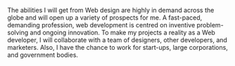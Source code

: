 The abilities I will get from Web design are highly in demand across the globe and will open up a variety of prospects for me. A fast-paced, demanding profession, web development is centred on inventive problem-solving and ongoing innovation. To make my projects a reality as a Web developer, I will collaborate with a team of designers, other developers, and marketers. Also, I have the chance to work for start-ups, large corporations, and government bodies.

